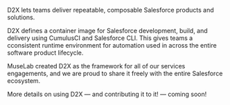 D2X lets teams deliver repeatable, composable Salesforce products and solutions.

D2X defines a container image for Salesforce development, build, and delivery using CumulusCI and Salesforce CLI. This gives teams a cconsistent runtime environment for automation used in across the entire software product lifecycle.

MuseLab created D2X as the framework for all of our services engagements, and we are proud to share it freely with the entire Salesforce ecosystem.

More details on using D2X — and contributing it to it! — coming soon!
